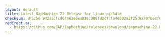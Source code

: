 ```yaml
---
layout: default
title: Latest SapMachine 22 Release for linux-ppc64le
checksum: sha256 942aa1fcd64462e6ea039c389fd2df7fa4d002a2f25c9a79fbecf65e79d29fee
redirect_to:
  - https://github.com/SAP/SapMachine/releases/download/sapmachine-22.0.1/sapmachine-jre-22.0.1_linux-ppc64le_bin.tar.gz
---
```

